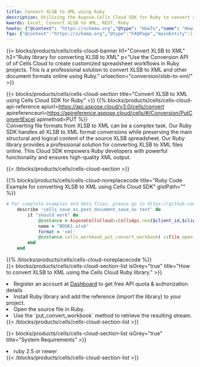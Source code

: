 ```yaml
---
title: Convert XLSB to XML using Ruby 
description: Utilizing the Aspose.Cells Cloud SDK for Ruby to convert a XLSB format file to a XML format file. 
kwords: Excel, Convert XLSB to XML, REST, Ruby
howto: {"@context": "https://schema.org","@type": "HowTo","name": "How to convert XLSB to XML using the Cells Cloud Ruby library.","description": "How to convert XLSB to XML using the Cells Cloud Ruby library.","image": {"@type": "ImageObject"},"url": "/ruby/conversion/xlsb-to-xml/","step": [{ "@type": "HowToStep","name": "How to convert XLSB to XML using the Cells Cloud Ruby library. step 1", "image": {"@type": "ImageObject",},"url": "/ruby/conversion/xlsb-to-xml/","text": "Register an account at <a href='https://dashboard.aspose.cloud/'>Dashboard</a> to get free API quota & authorization details",},{ "@type": "HowToStep","name": "How to convert XLSB to XML using the Cells Cloud Ruby library. step 1", "image": {"@type": "ImageObject",},"url": "/ruby/conversion/xlsb-to-xml/","text": "Install Ruby library and add the reference (import the library) to your project.",},{ "@type": "HowToStep","name": "How to convert XLSB to XML using the Cells Cloud Ruby library. step 1", "image": {"@type": "ImageObject",},"url": "/ruby/conversion/xlsb-to-xml/","text": "Open the source file in Ruby.",},{ "@type": "HowToStep","name": "How to convert XLSB to XML using the Cells Cloud Ruby library. step 1", "image": {"@type": "ImageObject",},"url": "/ruby/conversion/xlsb-to-xml/","text": "Use the `put_convert_workbook` method to retrieve the resulting stream.",}, ],"supply": {"@type": "HowToSupply","name": "document"},"tool": [{"@type": "HowToTool","name": "RubyMine, Visual Studio Code, Aptana Studio, NetBeans"},{"@type": "HowToTool","name": "Aspose Cells"}],"totalTime": "PT6M"}
fqa: {"@context":"https://schema.org","@type":"FAQPage","mainEntity":[{"@type":"Question","name":"Why convert file formats in C# using REST API?","acceptedAnswer":{"@type":"Answer","text":"Documents are encoded in many ways, and some files may be incompatible with the software you use. To open and read such files, just convert them to appropriate file formats.<br/><ol><li>Install .NET SDK and add the reference (import the library) to your project.</li><li>Open the source file in C# using REST API.</li><li>Call the PutConvertWorkbookRequest() method, passing an output filename with required extension.</li><li>Get the result of conversion as a separate file.</li></ol>"}},{"@type":"Question","name":"What file formats can I convert with your C# library?","acceptedAnswer":{"@type":"Answer","text":"We support a variety of file formats for conversion using .NET library, including XLSX, Excel, xls , PDF, CSV, HTML, Markdown, XML, PNG, JPG, TIFF, Json, TXT and many more."}},{"@type":"Question","name":"What is the maximum allowed file size for conversion using this .NET library?","acceptedAnswer":{"@type":"Answer","text":"There are no file size limits for format conversions using .NET library."}}]}
---
```



{{< blocks/products/cells/cells-cloud-banner h1="Convert XLSB to XML" h2="Ruby library for converting XLSB to XML" p="Use the Conversion API of of Cells Cloud to create customized spreadsheet workflows in Ruby projects. This is a professional solution to convert XLSB to XML and other document formats online using Ruby." urlsection="conversion/xlsb-to-xml/" >}}

{{< blocks/products/cells/cells-cloud-section  title="Convert XLSB to XML using Cells Cloud SDK for Ruby" >}}
{{% blocks/products/cells/cells-cloud-api-reference  apiurl=https://api.aspose.cloud/v3.0/cells/convert  apireferenceurl=https://apireference.aspose.cloud/cells/#/Conversion/PutConvertExcel  apimethod=PUT %}}
<br/>
Converting file formats from XLSB to XML can be a complex task. Our Ruby SDK handles all XLSB to XML format conversions while preserving the main structural and logical content of the source XLSB spreadsheet. Our Ruby library provides a professional solution for converting XLSB to XML files online. This Cloud SDK empowers Ruby developers with powerful functionality and ensures high-quality XML output.

{{< /blocks/products/cells/cells-cloud-section >}}

{{% blocks/products/cells/cells-cloud-noreplacecode title="Ruby Code Example for converting XLSB to XML using Cells Cloud SDK" gistPath="" %}}
 
```ruby
# For complete examples and data files, please go to https://github.com/aspose-cells-cloud/aspose-cells-cloud-ruby/
    describe 'cells_save_as_post_document_save_as test' do
        it "should work" do
            @instance = AsposeCellsCloud::CellsApi.new($client_id,$client_secret,"v3.0","https://api.aspose.cloud/")
            name = "BOOK1.xlsb"
            format = 'xml'
            @instance.cells_workbook_put_convert_workbook( ::File.open(File.expand_path("data/"+name),"r")  {|io| io.read(io.size) },{:format=>format})     
        end
    end
```
 
{{% /blocks/products/cells/cells-cloud-noreplacecode  %}}
<br/>
{{< blocks/products/cells/cells-cloud-section-list isGrey="true"  title="How to convert XLSB to XML using the Cells Cloud Ruby library." >}}
<li>Register an account at <a href="https://dashboard.aspose.cloud/">Dashboard</a> to get free API quota & authorization details</li>
<li>Install Ruby library and add the reference (import the library) to your project.</li>
<li>Open the source file in Ruby.</li>
<li>Use the `put_convert_workbook` method to retrieve the resulting stream.</li>
{{< /blocks/products/cells/cells-cloud-section-list >}}

{{< blocks/products/cells/cells-cloud-section-list isGrey="true"  title="System Requirements" >}}
<li>ruby 2.5 or newer</li>
{{< /blocks/products/cells/cells-cloud-section-list >}}
